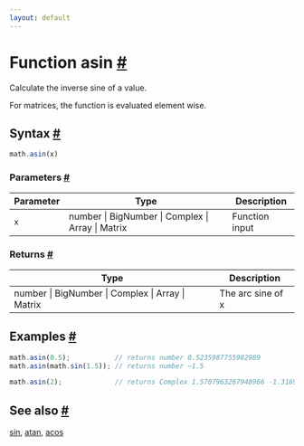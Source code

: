 ```yaml
---
layout: default
---
```


<h1 id="function-asin">Function asin <a href="#function-asin" title="Permalink">#</a></h1>

Calculate the inverse sine of a value.

For matrices, the function is evaluated element wise.


<h2 id="syntax">Syntax <a href="#syntax" title="Permalink">#</a></h2>

```js
math.asin(x)
```

<h3 id="parameters">Parameters <a href="#parameters" title="Permalink">#</a></h3>

Parameter | Type | Description
--------- | ---- | -----------
`x` | number &#124; BigNumber &#124; Complex &#124; Array &#124; Matrix | Function input

<h3 id="returns">Returns <a href="#returns" title="Permalink">#</a></h3>

Type | Description
---- | -----------
number &#124; BigNumber &#124; Complex &#124; Array &#124; Matrix | The arc sine of x


<h2 id="examples">Examples <a href="#examples" title="Permalink">#</a></h2>

```js
math.asin(0.5);           // returns number 0.5235987755982989
math.asin(math.sin(1.5)); // returns number ~1.5

math.asin(2);             // returns Complex 1.5707963267948966 -1.3169578969248166 i
```


<h2 id="see-also">See also <a href="#see-also" title="Permalink">#</a></h2>

[sin](sin.html),
[atan](atan.html),
[acos](acos.html)


<!-- Note: This file is automatically generated from source code comments. Changes made in this file will be overridden. -->
